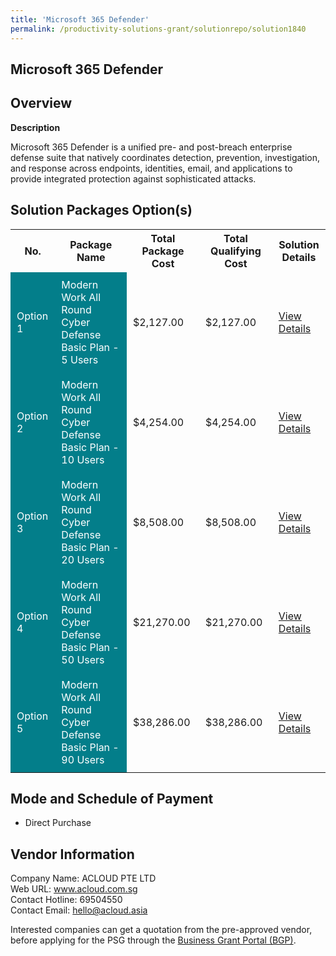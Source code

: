 ```yaml
---
title: 'Microsoft 365 Defender'
permalink: /productivity-solutions-grant/solutionrepo/solution1840
---
```


## Microsoft 365 Defender

## Overview

**Description**

Microsoft 365 Defender is a unified pre- and post-breach enterprise defense suite that natively coordinates detection, prevention, investigation, and response across endpoints, identities, email, and applications to provide integrated protection against sophisticated attacks.

## Solution Packages Option(s)

<table>
<tr>
<th><b>No.</b></th>
<th><b>Package Name</b></th>
<th><b>Total Package Cost</b></th>
<th><b>Total Qualifying Cost</b></th>
<th><b>Solution Details</b></th>
</tr>
<tr>
<td style='padding: 10px; background-color: #037E8A; color: #FFFFFF;'>Option 1</td>
<td style='padding: 10px; background-color: #037E8A; color: #FFFFFF;'>Modern Work All Round Cyber Defense Basic Plan - 5 Users</td>
<td style='padding: 10px;'>$2,127.00</td>
<td style='padding: 10px;'>$2,127.00</td>
<td style='padding: 10px;'><a href='/images/psg/ACLOUD_Microsoft_365_Defender_Desensitised_Part1.pdf' target='_blank'>View Details</a></td>
</tr>
<tr>
<td style='padding: 10px; background-color: #037E8A; color: #FFFFFF;'>Option 2</td>
<td style='padding: 10px; background-color: #037E8A; color: #FFFFFF;'>Modern Work All Round Cyber Defense Basic Plan - 10 Users</td>
<td style='padding: 10px;'>$4,254.00</td>
<td style='padding: 10px;'>$4,254.00</td>
<td style='padding: 10px;'><a href='/images/psg/ACLOUD_Microsoft_365_Defender_Desensitised_Part2.pdf' target='_blank'>View Details</a></td>
</tr>
<tr>
<td style='padding: 10px; background-color: #037E8A; color: #FFFFFF;'>Option 3</td>
<td style='padding: 10px; background-color: #037E8A; color: #FFFFFF;'>Modern Work All Round Cyber Defense Basic Plan - 20 Users</td>
<td style='padding: 10px;'>$8,508.00</td>
<td style='padding: 10px;'>$8,508.00</td>
<td style='padding: 10px;'><a href='/images/psg/ACLOUD_Microsoft_365_Defender_Desensitised_Part3.pdf' target='_blank'>View Details</a></td>
</tr>
<tr>
<td style='padding: 10px; background-color: #037E8A; color: #FFFFFF;'>Option 4</td>
<td style='padding: 10px; background-color: #037E8A; color: #FFFFFF;'>Modern Work All Round Cyber Defense Basic Plan - 50 Users</td>
<td style='padding: 10px;'>$21,270.00</td>
<td style='padding: 10px;'>$21,270.00</td>
<td style='padding: 10px;'><a href='/images/psg/ACLOUD_Microsoft_365_Defender_Desensitised_Part5.pdf' target='_blank'>View Details</a></td>
</tr>
<tr>
<td style='padding: 10px; background-color: #037E8A; color: #FFFFFF;'>Option 5</td>
<td style='padding: 10px; background-color: #037E8A; color: #FFFFFF;'>Modern Work All Round Cyber Defense Basic Plan - 90 Users</td>
<td style='padding: 10px;'>$38,286.00</td>
<td style='padding: 10px;'>$38,286.00</td>
<td style='padding: 10px;'><a href='/images/psg/ACLOUD_Microsoft_365_Defender_Desensitised_Part4.pdf' target='_blank'>View Details</a></td>
</tr>
</table>

## Mode and Schedule of Payment

 - Direct Purchase

## Vendor Information

 Company Name: ACLOUD PTE LTD<br>Web URL: www.acloud.com.sg <br>Contact Hotline: 69504550 <br>Contact Email: hello@acloud.asia <br>

Interested companies can get a quotation from the pre-approved vendor, before applying for the PSG through the <a href='https://www.businessgrants.gov.sg/' target='_blank' rel='noopener'>Business Grant Portal (BGP)</a>.

<script src="/jquery/resize-tables.js"></script>
